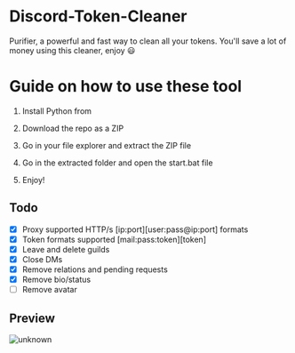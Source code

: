 # Discord-Token-Cleaner
Purifier, a powerful and fast way to clean all your tokens. You'll save a lot of money using this cleaner, enjoy ‎😃
# Guide on how to use these tool
 
1. Install Python from

2. Download the repo as a ZIP
  
3. Go in your file explorer and extract the ZIP file
  
4. Go in the extracted folder and open the start.bat file

5. Enjoy!
## Todo
- [x] Proxy supported HTTP/s [ip:port][user:pass@ip:port] formats 
- [x] Token formats supported [mail:pass:token][token]
- [x] Leave and delete guilds 
- [x] Close DMs
- [x] Remove relations and pending requests
- [x] Remove bio/status
- [ ] Remove avatar
## Preview 
![unknown](https://user-images.githubusercontent.com/93849730/181318654-350552ad-c330-4b3a-980b-e10b1d59a0e5.png)